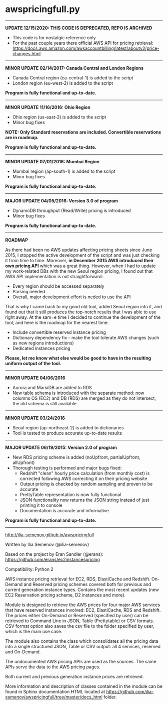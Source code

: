 # awspricingfull.py

------------------------------------------
**UPDATE 12/15/2020: THIS CODE IS DEPRECATED, REPO IS ARCHIVED**

* This code is for nostalgic reference only
* For the past couple years there official AWS API for pricing retrieval: https://docs.aws.amazon.com/awsaccountbilling/latest/aboutv2/price-changes.html


------------------------------------------
**MINOR UPDATE 02/14/2017: Canada Central and London Regions**

* Canada Central region (ca-central-1) is added to the script
* London region (eu-west-2) is added to the script


**Program is fully functional and up-to-date.**

-------------------------------------------
**MINOR UPDATE 11/16/2016: Ohio Region**

* Ohio region (us-east-2) is added to the script
* Minor bug fixes


**NOTE: Only Standard reservations are included. Convertible reservations are in roadmap.**

**Program is fully functional and up-to-date.**

-------------------------------------------
**MINOR UPDATE 07/01/2016: Mumbai Region**

* Mumbai region (ap-south-1) is added to the script
* Minor bug fixes

**Program is fully functional and up-to-date.**

-------------------------------------------
**MAJOR UPDATE 04/05/2016: Version 3.0 of program**

* DynamoDB throughput (Read/Write) pricing is introduced
* Minor bug fixes

**Program is fully functional and up-to-date.**

-------------------------------------------

**ROADMAP**

As there had been no AWS updates affecting pricing sheets since June 2015, I stopped the active development of the script and was just checking it from time to time. Moreover, **in December 2015 AWS introduced their own pricing API** which was a great thing.
However, when I had to update my work-related DBs with the new Seoul region pricing, I found out that AWS API implementation is not straightforward:

* Every region should be accessed separately
* Parsing needed
* Overall, major development effort is neded to use the API

That is why I came back to my good old tool, added Seoul region into it, and found out that it still produces the top-notch results that I was able to use right away. At the sam=e time I decided to continue the development of the tool, and here is the roadmap for the nearest time:

* Include convertible reserved instance pricing
* Dictionary dependency fix - make the tool tolerate AWS changes (such as new regions introductions)
* Dedicated instances pricing

**Please, let me know what else would be good to have in the resulting uniform output of the tool.**

------------------------------------

**MINOR UPDATE 04/06/2016**

* Aurora and MariaDB are added to RDS
* New table schema is introduced with the separate method: now columns OS (EC2) and DB (RDS) are merged as they do not intersect; the old schema is still available

---------------------------------------

**MINOR UPDATE 03/24/2016**

* Seoul region (ap-northeast-2) is added to dictionaries
* Tool is tested to produce accurate up-to-date results

-------------------------------------

**MAJOR UPDATE 06/19/2015: Version 2.0 of program**

* New RDS pricing scheme is added (noUpfront, partialUpfront, allUpfront)
* Thorough testing is performed and major bugs fixed:
  * Redshift "clean" hourly price calculation (from monthly cost) is corrected following AWS correcting it on their pricing website
  * Output pricing is checked by random sampling and proven to be accurate
  * PrettyTable representation is now fully functional
  * JSON functionality now returns the JSON string instead of just printing it to console
  * Documentation is accurate and informative

**Program is fully functional and up-to-date.**

-------------------------------------


http://ilia-semenov.github.io/awspricingfull

Written by Ilia Semenov (@ilia-semenov)

Based on the project by Eran Sandler (@erans): https://github.com/erans/ec2instancespricing

Compatibility: Python 2

AWS instance pricing retrieval for EC2, RDS, ElastiCache and Redshift. On-Demand and Reserved pricing schemes covered both for previous and current generation instance types. Contains the most recent updates (new EC2 Reservation pricing scheme, D2 instances and more).

Module is designed to retrieve the AWS prices for 
four major AWS services that have reserved instances involved: EC2, ElastiCache, 
RDS and Redshift. The prices either On-Demand or Reserved (specified by user) can 
be retrieved to Command Line in JSON, Table (Prettytable) or CSV formats. CSV format 
option also saves the csv file to the folder specified by user, which is the main 
use case.

The module also contains the class which consolidates all the pricing data into a single structured JSON, Table or CSV output: all 4 services, reserved and On-Demand.

The undocumented AWS pricing APIs are used as the sources. The same APIs  serve
the data to the AWS pricing pages.

Both current and previous generation instance prices are retrieved.


More information and description of classes contained in the module can be found in Sphinx documentation HTML located at https://github.com/ilia-semenov/awspricingfull/tree/master/docs_html folder.

